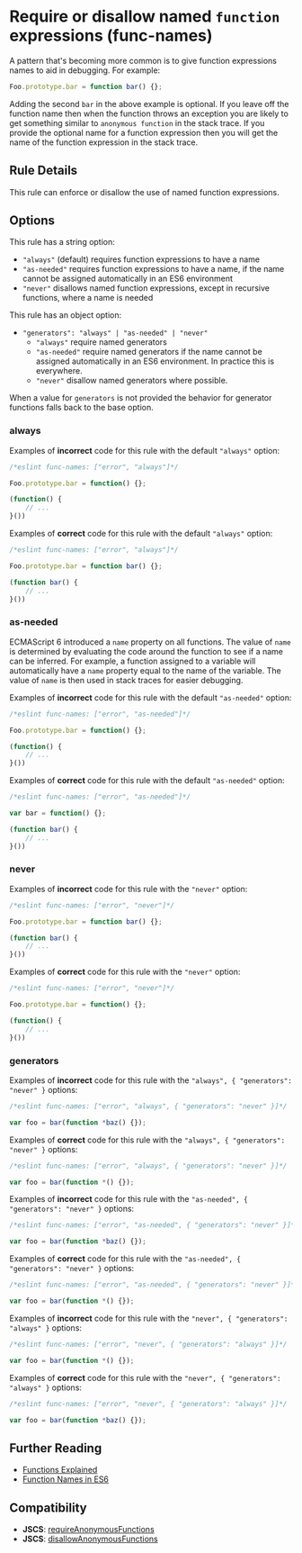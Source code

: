 # Require or disallow named `function` expressions (func-names)

A pattern that's becoming more common is to give function expressions names to aid in debugging. For example:

```js
Foo.prototype.bar = function bar() {};
```

Adding the second `bar` in the above example is optional.  If you leave off the function name then when the function throws an exception you are likely to get something similar to `anonymous function` in the stack trace.  If you provide the optional name for a function expression then you will get the name of the function expression in the stack trace.

## Rule Details

This rule can enforce or disallow the use of named function expressions.

## Options

This rule has a string option:

* `"always"` (default) requires function expressions to have a name
* `"as-needed"` requires function expressions to have a name, if the name cannot be assigned automatically in an ES6 environment
* `"never"` disallows named function expressions, except in recursive functions, where a name is needed

This rule has an object option:

* `"generators": "always" | "as-needed" | "never"`
    * `"always"` require named generators
    * `"as-needed"` require named generators if the name cannot be assigned automatically in an ES6 environment. In practice this is everywhere.
    * `"never"` disallow named generators where possible.

When a value for `generators` is not provided the behavior for generator functions falls back to the base option.

### always

Examples of **incorrect** code for this rule with the default `"always"` option:

```js
/*eslint func-names: ["error", "always"]*/

Foo.prototype.bar = function() {};

(function() {
    // ...
}())
```

Examples of **correct** code for this rule with the default `"always"` option:

```js
/*eslint func-names: ["error", "always"]*/

Foo.prototype.bar = function bar() {};

(function bar() {
    // ...
}())
```

### as-needed

ECMAScript 6 introduced a `name` property on all functions. The value of `name` is determined by evaluating the code around the function to see if a name can be inferred. For example, a function assigned to a variable will automatically have a `name` property equal to the name of the variable. The value of `name` is then used in stack traces for easier debugging.

Examples of **incorrect** code for this rule with the default `"as-needed"` option:

```js
/*eslint func-names: ["error", "as-needed"]*/

Foo.prototype.bar = function() {};

(function() {
    // ...
}())
```

Examples of **correct** code for this rule with the default `"as-needed"` option:

```js
/*eslint func-names: ["error", "as-needed"]*/

var bar = function() {};

(function bar() {
    // ...
}())
```

### never

Examples of **incorrect** code for this rule with the `"never"` option:

```js
/*eslint func-names: ["error", "never"]*/

Foo.prototype.bar = function bar() {};

(function bar() {
    // ...
}())
```

Examples of **correct** code for this rule with the `"never"` option:

```js
/*eslint func-names: ["error", "never"]*/

Foo.prototype.bar = function() {};

(function() {
    // ...
}())
```

### generators

Examples of **incorrect** code for this rule with the `"always", { "generators": "never" }` options:

```js
/*eslint func-names: ["error", "always", { "generators": "never" }]*/

var foo = bar(function *baz() {});
```

Examples of **correct** code for this rule with the `"always", { "generators": "never" }` options:

```js
/*eslint func-names: ["error", "always", { "generators": "never" }]*/

var foo = bar(function *() {});
```

Examples of **incorrect** code for this rule with the `"as-needed", { "generators": "never" }` options:

```js
/*eslint func-names: ["error", "as-needed", { "generators": "never" }]*/

var foo = bar(function *baz() {});
```

Examples of **correct** code for this rule with the `"as-needed", { "generators": "never" }` options:

```js
/*eslint func-names: ["error", "as-needed", { "generators": "never" }]*/

var foo = bar(function *() {});
```

Examples of **incorrect** code for this rule with the `"never", { "generators": "always" }` options:

```js
/*eslint func-names: ["error", "never", { "generators": "always" }]*/

var foo = bar(function *() {});
```

Examples of **correct** code for this rule with the `"never", { "generators": "always" }` options:

```js
/*eslint func-names: ["error", "never", { "generators": "always" }]*/

var foo = bar(function *baz() {});
```

## Further Reading

* [Functions Explained](http://markdaggett.com/blog/2013/02/15/functions-explained/)
* [Function Names in ES6](http://2ality.com/2015/09/function-names-es6.html)

## Compatibility

* **JSCS**: [requireAnonymousFunctions](https://jscs-dev.github.io/rule/requireAnonymousFunctions)
* **JSCS**: [disallowAnonymousFunctions](https://jscs-dev.github.io/rule/disallowAnonymousFunctions)
